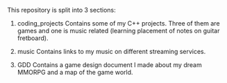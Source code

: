 This repository is split into 3 sections:

1. coding_projects
Contains some of my C++ projects. Three of them are games and one is music related (learning placement of notes on guitar fretboard). 

2. music
Contains links to my music on different streaming services.

3. GDD
Contains a game design document I made about my dream MMORPG and a map of the game world.
